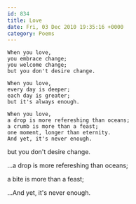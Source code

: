 ```yaml
---
id: 834
title: Love
date: Fri, 03 Dec 2010 19:35:16 +0000
category: Poems
---
```


    When you love,  
    you embrace change;  
    you welcome change;  
    but you don't desire change.
 
    When you love,  
    every day is deeper;  
    each day is greater;  
    but it's always enough.
 
    When you love,  
    a drop is more refereshing than oceans;  
    a crumb is more than a feast;  
    one moment, longer than eternity.  
    And yet, it's never enough.
but you don't desire change.


...a drop is more refereshing than oceans;  


a bite is more than a feast;  


...And yet, it's never enough.


